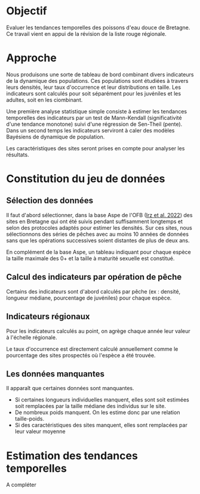 # Objectif

Evaluer les tendances temporelles des poissons d'eau douce de Bretagne. Ce travail vient en appui de la révision de la liste rouge régionale.

# Approche

Nous produisons une sorte de tableau de bord combinant divers indicateurs de la dynamique des populations. Ces populations sont étudiées à travers leurs densités, leur taux d'occurrence et leur distributions en taille. Les indicateurs sont calculés pour soit séparément pour les juvéniles et les adultes, soit en les ciombinant.

Une première analyse statistique simple consiste à estimer les tendances temporelles des indicateurs par un test de Mann-Kendall (significativité d'une tendance monotone) suivi d'une régression de Sen-Theil (pente). Dans un second temps les indicateurs serviront à caler des modèles Bayésiens de dynamique de population.

Les caractéristiques des sites seront prises en compte pour analyser les résultats.

# Constitution du jeu de données

## Sélection des données

Il faut d'abord sélectionner, dans la base Aspe de l'OFB ([Irz et al. 2022](https://www.kmae-journal.org/articles/kmae/full_html/2022/01/kmae220057/kmae220057.html)) des sites en Bretagne qui ont été suivis pendant suffisamment longtemps et selon des protocoles adaptés pour estimer les densités. Sur ces sites, nous sélectionnons des séries de pêches avec au moins 10 années de données sans que les opérations successives soient distantes de plus de deux ans.

En complément de la base Aspe, un tableau indiquant pour chaque espèce la taille maximale des 0+ et la taille à maturité sexuelle est constitué.

## Calcul des indicateurs par opération de pêche

Certains des indicateurs sont d'abord calculés par pêche (ex : densité, longueur médiane, pourcentage de juvéniles) pour chaque espèce.

## Indicateurs régionaux

Pour les indicateurs calculés au point, on agrège chaque année leur valeur à l'échelle régionale.

Le taux d'occurrence est directement calculé annuellement comme le pourcentage des sites prospectés où l'espèce a été trouvée.

## Les données manquantes

Il apparaît que certaines données sont manquantes.

- Si certaines longueurs individuelles manquent, elles sont soit estimées soit remplacées par la taille médiane des individus sur le site.
- De nombreux poids manquent. On les estime donc par une relation taille-poids.
- Si des caractéristiques des sites manquent, elles sont remplacées par leur valeur moyenne

# Estimation des tendances temporelles

A compléter
